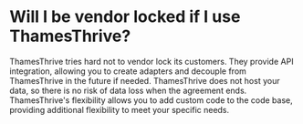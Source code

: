 # Will I be vendor locked if I use ThamesThrive?

ThamesThrive tries hard not to vendor lock its customers. They provide API integration, allowing you to create adapters and
decouple from ThamesThrive in the future if needed. ThamesThrive does not host your data, so there is no risk of data loss when
the agreement ends. ThamesThrive's flexibility allows you to add custom code to the code base, providing additional
flexibility to meet your specific needs.
